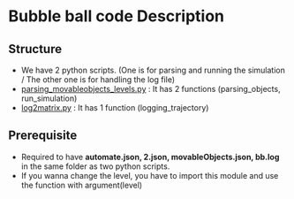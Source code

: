 # Bubble ball code Description

## Structure
* We have 2 python scripts. (One is for parsing and running the simulation / The other one is for handling the log file)
* <U>parsing_movableobjects_levels.py</U> : It has 2 functions (parsing_objects, run_simulation)
* <U>log2matrix.py</U> : It has 1 function (logging_trajectory)

## Prerequisite
* Required to have **automate.json, 2.json, movableObjects.json, bb.log** in the same folder as two python scripts.
* If you wanna change the level, you have to import this module and use the function with argument(level)  
